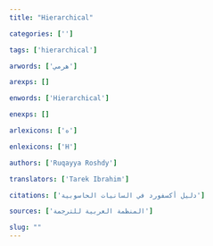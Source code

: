```yaml
---
title: "Hierarchical"

categories: ['']

tags: ['hierarchical']

arwords: ['هرمي']

arexps: []

enwords: ['Hierarchical']

enexps: []

arlexicons: ['ه']

enlexicons: ['H']

authors: ['Ruqayya Roshdy']

translators: ['Tarek Ibrahim']

citations: ['دليل أكسفورد في السانيات الحاسوبية']

sources: ['المنظمة العربية للترجمة']

slug: ""
---
```

